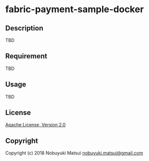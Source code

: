 # fabric-payment-sample-docker
## Description
TBD

## Requirement
TBD

## Usage
TBD

## License
[Apache License, Version 2.0](/LICENSE)

## Copyright
Copyright (c) 2018 Nobuyuki Matsui <nobuyuki.matsui@gmail.com>
